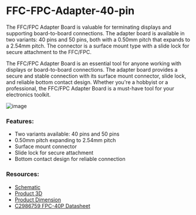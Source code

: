 # FFC-FPC-Adapter-40-pin

The FFC/FPC Adapter Board is valuable for terminating displays and supporting board-to-board connections. The adapter board is available in two variants: 40 pins and 50 pins, both with a 0.50mm pitch that expands to a 2.54mm pitch. The connector is a surface mount type with a slide lock for secure attachment to the FFC/FPC.

The FFC/FPC Adapter Board is an essential tool for anyone working with displays or board-to-board connections. The adapter board provides a secure and stable connection with its surface mount connector, slide lock, and reliable bottom contact design. Whether you're a hobbyist or a professional, the FFC/FPC Adapter Board is a must-have tool for your electronics toolkit.

![image](https://user-images.githubusercontent.com/129948335/234810740-5b87ddb4-50ce-491c-a33d-4f586d29d125.png)

### Features:
  - Two variants available: 40 pins and 50 pins
  - 0.50mm pitch expanding to 2.54mm pitch
  - Surface mount connector
  - Slide lock for secure attachment
  - Bottom contact design for reliable connection

### Resources:
  - [Schematic](https://github.com/sbcshop/FFC-FPC-Adapter-40-pin/blob/main/downloads/SCH%20FPC%2040P%20BREAKOUT.pdf)
  - [Product 3D](https://github.com/sbcshop/FFC-FPC-Adapter-40-pin/blob/main/downloads/3D%20PCB.pdf)
  - [Product Dimension](https://github.com/sbcshop/FFC-FPC-Adapter-40-pin/blob/main/downloads/DIM.pdf)
  - [C2986759 FPC-40P Datasheet](https://github.com/sbcshop/FFC-FPC-Adapter-40-pin/blob/main/downloads/C2986759%20FPC-40P.pdf)
